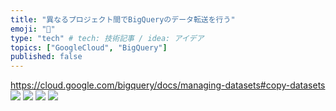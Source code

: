 ```yaml
---
title: "異なるプロジェクト間でBigQueryのデータ転送を行う"
emoji: "📝"
type: "tech" # tech: 技術記事 / idea: アイデア
topics: ["GoogleCloud", "BigQuery"]
published: false
---
```

https://cloud.google.com/bigquery/docs/managing-datasets#copy-datasets
![](https://storage.googleapis.com/zenn-user-upload/545eca84355b-20250307.png)
![](https://storage.googleapis.com/zenn-user-upload/6f11ad09e1fd-20250307.png)
![](https://storage.googleapis.com/zenn-user-upload/bf46e37f25bc-20250307.png)
![](https://storage.googleapis.com/zenn-user-upload/87d933b8f22b-20250307.png)
